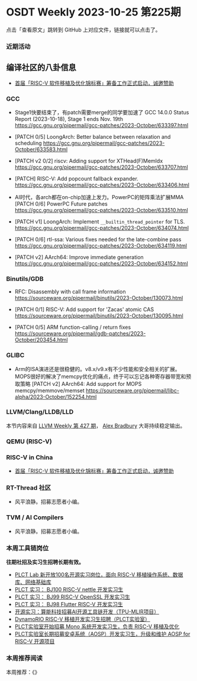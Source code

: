 # OSDT Weekly 2023-10-25 第225期

点击「查看原文」跳转到 GitHub 上对应文件，链接就可以点击了。

### 近期活动

## 编译社区的八卦信息

- [首届「RISC-V 软件移植及优化锦标赛」筹备工作正式启动，诚邀赞助](https://mp.weixin.qq.com/s/3q8f-KxgS4AY3IKLdXPSfg)

### GCC

- Stage1快要结束了，有patch需要merge的同学要加速了
  GCC 14.0.0 Status Report (2023-10-18), Stage 1 ends Nov. 19th
  https://gcc.gnu.org/pipermail/gcc-patches/2023-October/633397.html

- [PATCH 0/5] LoongArch: Better balance between relaxation and scheduling
  https://gcc.gnu.org/pipermail/gcc-patches/2023-October/633583.html

- [PATCH v2 0/2] riscv: Adding support for XTHead(F)MemIdx
  https://gcc.gnu.org/pipermail/gcc-patches/2023-October/633707.html

- [PATCH] RISC-V: Add popcount fallback expander.
  https://gcc.gnu.org/pipermail/gcc-patches/2023-October/633406.html

- AI时代，各arch都在on-chip加速上发力。PowerPC的矩阵乘法扩展MMA
  [PATCH 0/6] PowerPC Future patches
  https://gcc.gnu.org/pipermail/gcc-patches/2023-October/633510.html

- [PATCH v1] LoongArch: Implement `__builtin_thread_pointer` for TLS.
  https://gcc.gnu.org/pipermail/gcc-patches/2023-October/634074.html

- [PATCH 0/6] rtl-ssa: Various fixes needed for the late-combine pass
  https://gcc.gnu.org/pipermail/gcc-patches/2023-October/634119.html

- [PATCH v2] AArch64: Improve immediate generation
  https://gcc.gnu.org/pipermail/gcc-patches/2023-October/634152.html


### Binutils/GDB

- RFC: Disassembly with call frame information
  https://sourceware.org/pipermail/binutils/2023-October/130073.html

- [PATCH 0/1] RISC-V: Add support for 'Zacas' atomic CAS
  https://sourceware.org/pipermail/binutils/2023-October/130095.html

- [PATCH 0/5] ARM function-calling / return fixes
  https://sourceware.org/pipermail/gdb-patches/2023-October/203454.html

### GLIBC

- Arm的ISA演进还是很稳健的。v8.x/v9.x有不少性能和安全相关的扩展。
  MOPS很好的解决了memcpy优化的痛点，终于可以忘记各种寄存器带宽和预取策略
  [PATCH v2] AArch64: Add support for MOPS memcpy/memmove/memset
  https://sourceware.org/pipermail/libc-alpha/2023-October/152254.html

### LLVM/Clang/LLDB/LLD

本节内容来自 [LLVM Weekly 第 427 期](http://llvmweekly.org/issue/427)，
[Alex Bradbury](https://www.linkedin.com/in/alex-bradbury/) 大哥持续稳定输出。

### QEMU (RISC-V)

### RISC-V in China

- [首届「RISC-V 软件移植及优化锦标赛」筹备工作正式启动，诚邀赞助](https://mp.weixin.qq.com/s/3q8f-KxgS4AY3IKLdXPSfg)

### RT-Thread 社区

- 风平浪静。招募志愿者小编。

### TVM / AI Compilers

- 风平浪静。招募志愿者小编。

### 本周工具链岗位

**往期社招及实习生招聘长期有效。**

- [PLCT Lab 新开放100名开源实习岗位，面向 RISC-V 移植操作系统、数据库、网络基础库](https://mp.weixin.qq.com/s/ebvIxcplB8Jtw18LMoXTTQ)
- [PLCT 实习： BJ100 RISC-V nettle 开发实习生](https://mp.weixin.qq.com/s/GEUKRlxILFpdHQbv-yxWQQ)
- [PLCT 实习： BJ99 RISC-V OpenSSL 开发实习生](https://mp.weixin.qq.com/s/pzy6sbW50r3aLw3Dt36oBQ)
- [PLCT 实习： BJ98 Flutter RISC-V 开发实习生](https://mp.weixin.qq.com/s/gQYT_rhtLE8jGg6WWAztDA)
- [开源实习：算能科技招募AI开源工具链开发（TPU-MLIR项目）](https://mp.weixin.qq.com/s/IBJh0ip4k11PzIMZecsWSw)
- [DynamoRIO RISC-V 移植开发实习生招聘（PLCT实验室）](https://mp.weixin.qq.com/s/J_5TjT6DOqeOXJXQI5VQxw)
- [PLCT实验室开始招募 Mono 系统开发实习生，负责 RISC-V 移植及优化](https://mp.weixin.qq.com/s/whEW7Hay1jIP1tBzIPay1A)
- [PLCT实验室长期招募安卓系统（AOSP）开发实习生，升级和维护 AOSP for RISC-V 开源项目](https://mp.weixin.qq.com/s/dJP2cEB1nex2inR5c-cJog)


### 本周推荐阅读

本周推荐：《》
